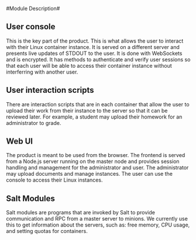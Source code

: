 #Module Description#

<div class="break"></div>

## User console

This is the key part of the product. This is what allows the user to interact with their Linux container instance. It is served on a different server and presents live updates of STDOUT to the user. It is done with WebSockets and is encrypted. It has methods to authenticate and verify user sessions so that each user will be able to access their container instance without interferring with another user.

## User interaction scripts

There are interaction scripts that are in each container that allow the user to upload their work from their instance to the server so that it can be reviewed later. For example, a student may upload their homework for an administrator to grade. 

## Web UI

The product is meant to be used from the browser. The frontend is served from a Node.js server running on the master node and provides session handling and management for the administrator and user. The administrator may upload documents and manage instances. The user can use the console to access their Linux instances.

## Salt Modules

Salt modules are programs that are invoked by Salt to provide communication and RPC from a master server to minions. We currently use this to get information about the servers, such as: free memory, CPU usage, and setting quotas for containers. 
